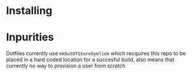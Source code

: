 # Installing

# Inpurities

Dotfiles currently use `mkOutOfStoreSymlink` which recquires this repo to be placed in a hard coded location for a succesful build, also means that currently no way to provision a user from scratch
